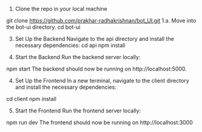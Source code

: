1. Clone the repo in your local machine
   
git clone https://github.com/prakhar-radhakrishnan/bot_UI.git
1.a. Move into the bot-ui directory.
cd bot-ui

3. Set Up the Backend
Navigate to the api directory and install the necessary dependencies:
cd api
npm install

4. Start the Backend
Run the backend server locally:

npm start
The backend should now be running on http://localhost:5000.

4. Set Up the Frontend
In a new terminal, navigate to the client directory and install the necessary dependencies:

cd client
npm install

5. Start the Frontend
Run the frontend server locally:

npm run dev
The frontend should now be running on http://localhost:3000
